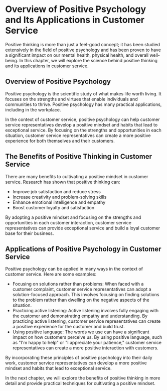# Overview of Positive Psychology and Its Applications in Customer Service

Positive thinking is more than just a feel-good concept; it has been studied extensively in the field of positive psychology and has been proven to have a significant impact on our mental health, physical health, and overall well-being. In this chapter, we will explore the science behind positive thinking and its applications in customer service.

Overview of Positive Psychology
-------------------------------

Positive psychology is the scientific study of what makes life worth living. It focuses on the strengths and virtues that enable individuals and communities to thrive. Positive psychology has many practical applications, including in the workplace.

In the context of customer service, positive psychology can help customer service representatives develop a positive mindset and habits that lead to exceptional service. By focusing on the strengths and opportunities in each situation, customer service representatives can create a more positive experience for both themselves and their customers.

The Benefits of Positive Thinking in Customer Service
-----------------------------------------------------

There are many benefits to cultivating a positive mindset in customer service. Research has shown that positive thinking can:

* Improve job satisfaction and reduce stress
* Increase creativity and problem-solving skills
* Enhance emotional intelligence and empathy
* Boost customer loyalty and satisfaction

By adopting a positive mindset and focusing on the strengths and opportunities in each customer interaction, customer service representatives can provide exceptional service and build a loyal customer base for their business.

Applications of Positive Psychology in Customer Service
-------------------------------------------------------

Positive psychology can be applied in many ways in the context of customer service. Here are some examples:

* Focusing on solutions rather than problems: When faced with a customer complaint, customer service representatives can adopt a solution-focused approach. This involves focusing on finding solutions to the problem rather than dwelling on the negative aspects of the situation.
* Practicing active listening: Active listening involves fully engaging with the customer and demonstrating empathy and understanding. By practicing active listening, customer service representatives can create a positive experience for the customer and build trust.
* Using positive language: The words we use can have a significant impact on how customers perceive us. By using positive language, such as "I'm happy to help" or "I appreciate your patience," customer service representatives can create a more positive interaction with customers.

By incorporating these principles of positive psychology into their daily work, customer service representatives can develop a more positive mindset and habits that lead to exceptional service.

In the next chapter, we will explore the benefits of positive thinking in more detail and provide practical techniques for cultivating a positive mindset.
